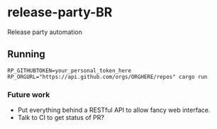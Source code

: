 # release-party-BR
Release party automation

## Running

`RP_GITHUBTOKEN=your_personal_token_here RP_ORGURL="https://api.github.com/orgs/ORGHERE/repos" cargo run`

### Future work
* Put everything behind a RESTful API to allow fancy web interface.
* Talk to CI to get status of PR?